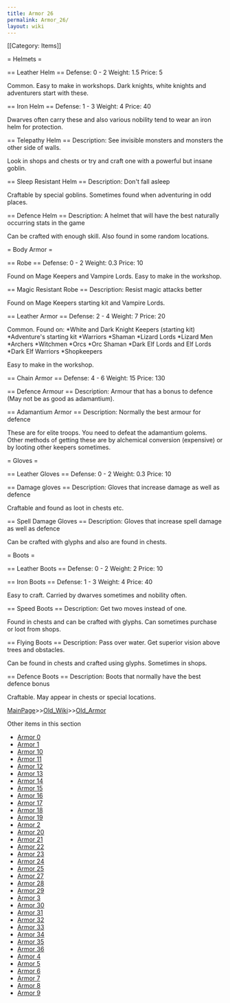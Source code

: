 ```yaml
---
title: Armor 26
permalink: Armor_26/
layout: wiki
---
```

[[Category: Items]]

= Helmets =

== Leather Helm ==
 Defense: 0 - 2
 Weight: 1.5
 Price: 5

Common. Easy to make in workshops. Dark knights, white knights and adventurers start with these.

== Iron Helm ==
 Defense: 1 - 3
 Weight: 4
 Price: 40

Dwarves often carry these and also various nobility tend to wear an iron helm for protection.

== Telepathy Helm ==
 Description: See invisible monsters and monsters the other side of walls.

Look in shops and chests or try and craft one with a powerful but insane goblin.

== Sleep Resistant Helm ==
 Description: Don't fall asleep

Craftable by special goblins. Sometimes found when adventuring in odd places.

== Defence Helm ==
 Description: A helmet that will have the best naturally occurring stats in the game

Can be crafted with enough skill. Also found in some random locations.

= Body Armor =

== Robe ==
 Defense: 0 - 2
 Weight: 0.3
 Price: 10

Found on Mage Keepers and Vampire Lords.
Easy to make in the workshop.

== Magic Resistant Robe ==
 Description: Resist magic attacks better

Found on Mage Keepers starting kit and Vampire Lords.

== Leather Armor ==
 Defense: 2 - 4
 Weight: 7
 Price: 20

Common. Found on:
*White and Dark Knight Keepers (starting kit) 
*Adventure's starting kit
*Warriors
*Shaman
*Lizard Lords
*Lizard Men
*Archers
*Witchmen
*Orcs
*Orc Shaman
*Dark Elf Lords and Elf Lords
*Dark Elf Warriors
*Shopkeepers

Easy to make in the workshop.

== Chain Armor ==
 Defense: 4 - 6
 Weight: 15
 Price: 130

== Defence Armour ==
 Description: Armour that has a bonus to defence (May not be as good as adamantium).

== Adamantium Armor ==
 Description: Normally the best armour for defence

These are for elite troops. You need to defeat the adamantium golems. Other methods of getting these are by alchemical conversion (expensive) or by looting other keepers sometimes.

= Gloves =

== Leather Gloves ==
 Defense: 0 - 2
 Weight: 0.3
 Price: 10

== Damage gloves ==
 Description: Gloves that increase damage as well as defence

Craftable and found as loot in chests etc.

== Spell Damage Gloves ==
 Description: Gloves that increase spell damage as well as defence

Can be crafted with glyphs and also are found in chests.

= Boots =

== Leather Boots ==
 Defense: 0 - 2
 Weight: 2
 Price: 10

== Iron Boots ==
 Defense: 1 - 3
 Weight: 4
 Price: 40

Easy to craft. Carried by dwarves sometimes and nobility often.

== Speed Boots ==
 Description: Get two moves instead of one.

Found in chests and can be crafted with glyphs. Can sometimes purchase or loot from shops.

== Flying Boots ==
 Description: Pass over water. Get superior vision above trees and obstacles.

Can be found in chests and crafted using glyphs. Sometimes in shops.

== Defence Boots ==
 Description: Boots that normally have the best defence bonus

Craftable. May appear in chests or special locations.

[MainPage](/keeperrl_wiki/ "wikilink")>>[Old_Wiki](/keeperrl_wiki/Old_Wiki "wikilink")>>[Old_Armor](/keeperrl_wiki/Old_Armor "wikilink")

Other items in this section
-    [Armor 0](/keeperrl_wiki/Armor_0 "wikilink")
-    [Armor 1](/keeperrl_wiki/Armor_1 "wikilink")
-    [Armor 10](/keeperrl_wiki/Armor_10 "wikilink")
-    [Armor 11](/keeperrl_wiki/Armor_11 "wikilink")
-    [Armor 12](/keeperrl_wiki/Armor_12 "wikilink")
-    [Armor 13](/keeperrl_wiki/Armor_13 "wikilink")
-    [Armor 14](/keeperrl_wiki/Armor_14 "wikilink")
-    [Armor 15](/keeperrl_wiki/Armor_15 "wikilink")
-    [Armor 16](/keeperrl_wiki/Armor_16 "wikilink")
-    [Armor 17](/keeperrl_wiki/Armor_17 "wikilink")
-    [Armor 18](/keeperrl_wiki/Armor_18 "wikilink")
-    [Armor 19](/keeperrl_wiki/Armor_19 "wikilink")
-    [Armor 2](/keeperrl_wiki/Armor_2 "wikilink")
-    [Armor 20](/keeperrl_wiki/Armor_20 "wikilink")
-    [Armor 21](/keeperrl_wiki/Armor_21 "wikilink")
-    [Armor 22](/keeperrl_wiki/Armor_22 "wikilink")
-    [Armor 23](/keeperrl_wiki/Armor_23 "wikilink")
-    [Armor 24](/keeperrl_wiki/Armor_24 "wikilink")
-    [Armor 25](/keeperrl_wiki/Armor_25 "wikilink")
-    [Armor 27](/keeperrl_wiki/Armor_27 "wikilink")
-    [Armor 28](/keeperrl_wiki/Armor_28 "wikilink")
-    [Armor 29](/keeperrl_wiki/Armor_29 "wikilink")
-    [Armor 3](/keeperrl_wiki/Armor_3 "wikilink")
-    [Armor 30](/keeperrl_wiki/Armor_30 "wikilink")
-    [Armor 31](/keeperrl_wiki/Armor_31 "wikilink")
-    [Armor 32](/keeperrl_wiki/Armor_32 "wikilink")
-    [Armor 33](/keeperrl_wiki/Armor_33 "wikilink")
-    [Armor 34](/keeperrl_wiki/Armor_34 "wikilink")
-    [Armor 35](/keeperrl_wiki/Armor_35 "wikilink")
-    [Armor 36](/keeperrl_wiki/Armor_36 "wikilink")
-    [Armor 4](/keeperrl_wiki/Armor_4 "wikilink")
-    [Armor 5](/keeperrl_wiki/Armor_5 "wikilink")
-    [Armor 6](/keeperrl_wiki/Armor_6 "wikilink")
-    [Armor 7](/keeperrl_wiki/Armor_7 "wikilink")
-    [Armor 8](/keeperrl_wiki/Armor_8 "wikilink")
-    [Armor 9](/keeperrl_wiki/Armor_9 "wikilink")
